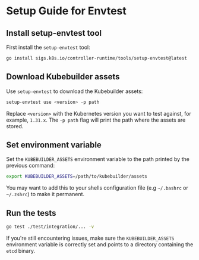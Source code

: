 # Setup Guide for Envtest

## Install setup-envtest tool

First install the `setup-envtest` tool:

```sh
go install sigs.k8s.io/controller-runtime/tools/setup-envtest@latest
```

## Download Kubebuilder assets

Use `setup-envtest` to download the Kubebuilder assets:

```sh
setup-envtest use <version> -p path
```

Replace `<version>` with the Kubernetes version you want to test against, for
example, `1.31.x`. The `-p path` flag will print the path where the assets are stored.

## Set environment variable

Set the `KUBEBUILDER_ASSETS` environment variable to the path printed by the previous
command:

```sh
export KUBEBUILDER_ASSETS=/path/to/kubebuilder/assets
```

You may want to add this to your shells configuration file (e.g `~/.bashrc` or `~/.zshrc`)
to make it permanent.

## Run the tests

```sh
go test ./test/integration/... -v
```

If you're still encountering issues, make sure the `KUBEBUILDER_ASSETS` environment variable
is correctly set and points to a directory containing the `etcd` binary.